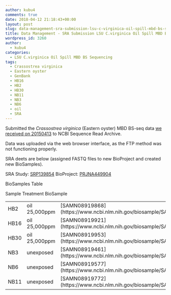 ```yaml
---
author: kubu4
comments: true
date: 2018-04-12 21:18:43+00:00
layout: post
slug: data-management-sra-submission-lsu-c-virginica-oil-spill-mbd-bs-seq-data
title: Data Management - SRA Submission LSU C.virginica Oil Spill MBD BS-seq Data
wordpress_id: 3260
author:
  - kubu4
categories:
  - LSU C.virginica Oil Spill MBD BS Sequencing
tags:
  - Crassostrea virginica
  - Eastern oyster
  - GenBank
  - HB16
  - HB2
  - HB30
  - NB11
  - NB3
  - NB6
  - oil
  - SRA
---
```


Submitted the _Crassostrea virginica_ (Eastern oyster) MBD BS-seq data [we received on 20150413](http://onsnetwork.org/kubu4/2015/04/13/sequence-data-lsu-c-virginica-oil-spill-mbd-bs-seq-demultiplexed/) to NCBI Sequence Read Archive.

Data was uploaded via the web browser interface, as the FTP method was not functioning properly.

SRA deets are below (assigned FASTQ files to new BioProject and created new BioSamples).

SRA Study: [SRP139854](https://www.ncbi.nlm.nih.gov/Traces/study/?acc=SRP139854)
BioProject: [PRJNA449904](https://www.ncbi.nlm.nih.gov/bioproject/PRJNA449904)

BioSamples Table

<table >

<tr >
  Sample
  Treatment
  BioSample
</tr>

<tbody >
<tr >
  
<td >HB2
</td>
  
<td >oil 25,000ppm
</td>
  
<td >[SAMN08919868](https://www.ncbi.nlm.nih.gov/biosample/SAMN08919868)
</td>
</tr>
<tr >
  
<td >HB16
</td>
  
<td >oil 25,000ppm
</td>
  
<td >[SAMN08919921](https://www.ncbi.nlm.nih.gov/biosample/SAMN08919921)
</td>
</tr>
<tr >
  
<td >HB30
</td>
  
<td >oil 25,000ppm
</td>
  
<td >[SAMN08919953](https://www.ncbi.nlm.nih.gov/biosample/SAMN08919953)
</td>
</tr>
<tr >
  
<td >NB3
</td>
  
<td >unexposed
</td>
  
<td >[SAMN08919461](https://www.ncbi.nlm.nih.gov/biosample/SAMN08919461)
</td>
</tr>
<tr >
  
<td >NB6
</td>
  
<td >unexposed
</td>
  
<td >[SAMN08919577](https://www.ncbi.nlm.nih.gov/biosample/SAMN08919577)
</td>
</tr>
<tr >
  
<td >NB11
</td>
  
<td >unexposed
</td>
  
<td >[SAMN08919772](https://www.ncbi.nlm.nih.gov/biosample/SAMN08919772)
</td>
</tr>
</tbody>
</table>
